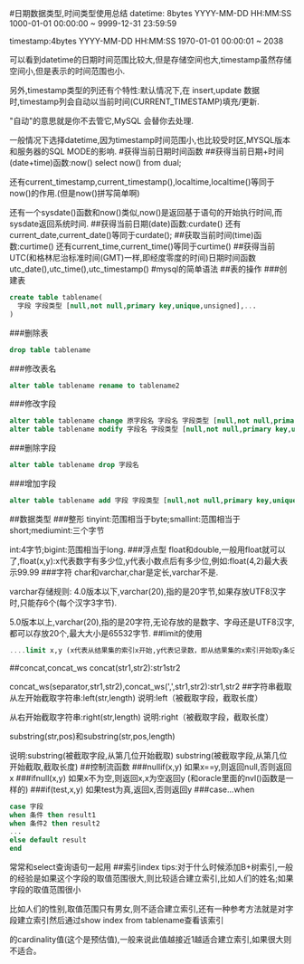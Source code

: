 #日期数据类型,时间类型使用总结
datetime: 8bytes  YYYY-MM-DD HH:MM:SS  1000-01-01 00:00:00 ~ 9999-12-31 23:59:59

timestamp:4bytes  YYYY-MM-DD HH:MM:SS  1970-01-01 00:00:01 ~ 2038 

可以看到datetime的日期时间范围比较大,但是存储空间也大,timestamp虽然存储空间小,但是表示的时间范围也小.

另外,timestamp类型的列还有个特性:默认情况下,在 insert,update 数据时,timestamp列会自动以当前时间(CURRENT_TIMESTAMP)填充/更新.

"自动"的意思就是你不去管它,MySQL 会替你去处理.

一般情况下选择datetime,因为timestamp时间范围小,也比较受时区,MYSQL版本和服务器的SQL MODE的影响.
#获得当前日期时间函数
##获得当前日期+时间(date+time)函数:now()
select now() from dual;

还有current_timestamp,current_timestamp(),localtime,localtime()等同于now()的作用.(但是now()拼写简单啊)

还有一个sysdate()函数和now()类似,now()是返回基于语句的开始执行时间,而sysdate返回系统时间.
##获得当前日期(date)函数:curdate()
还有current_date,current_date()等同于curdate();
##获取当前时间(time)函数:curtime()
还有current_time,current_time()等同于curtime()
##获得当前UTC(和格林尼治标准时间(GMT)一样,即经度零度的时间)日期时间函数
utc_date(),utc_time(),utc_timestamp()
#mysql的简单语法
##表的操作
###创建表
```sql
create table tablename(
  字段 字段类型 [null,not null,primary key,unique,unsigned],...
)
```
###删除表
```sql
drop table tablename
```
###修改表名
```sql
alter table tablename rename to tablename2
```
###修改字段
```sql
alter table tablename change 原字段名 字段名 字段类型 [null,not null,primary key,unique,unsigned]
alter table tablename modify 字段名 字段类型 [null,not null,primary key,unique,unsigned]
```
###删除字段
```sql
alter table tablename drop 字段名
```
###增加字段
```sql
alter table tablename add 字段 字段类型 [null,not null,primary key,unique,unsigned]
```
##数据类型
###整形
tinyint:范围相当于byte;smallint:范围相当于short;mediumint:三个字节

int:4字节;bigint:范围相当于long. 
###浮点型
float和double,一般用float就可以了,float(x,y):x代表数字有多少位,y代表小数点后有多少位,例如:float(4,2)最大表示99.99
###字符
char和varchar,char是定长,varchar不是.

varchar存储规则:
4.0版本以下,varchar(20),指的是20字节,如果存放UTF8汉字时,只能存6个(每个汉字3字节).

5.0版本以上,varchar(20),指的是20字符,无论存放的是数字、字母还是UTF8汉字,都可以存放20个,最大大小是65532字节.
##limit的使用
```sql
....limit x,y (x代表从结果集的索引x开始,y代表记录数，即从结果集的x索引开始取y条记录)
```
##concat,concat_ws
concat(str1,str2):str1str2

concat_ws(separator,str1,str2),concat_ws(',',str1,str2):str1,str2
##字符串截取
从左开始截取字符串:left(str,length) 说明:left（被截取字段，截取长度）

从右开始截取字符串:right(str,length) 说明:right（被截取字段，截取长度）

substring(str,pos)和substring(str,pos,length) 

说明:substring(被截取字段,从第几位开始截取)  substring(被截取字段,从第几位开始截取,截取长度) 
##控制流函数
###nullif(x,y)
如果x==y,则返回null,否则返回x
###ifnull(x,y)
如果x不为空,则返回x,x为空返回y  (和oracle里面的nvl()函数是一样的)
###if(test,x,y)
如果test为真,返回x,否则返回y
###case...when
```sql
case 字段
when 条件 then result1
when 条件2 then result2
...
else default result
end
```
常常和select查询语句一起用
##索引index
tips:对于什么时候添加B+树索引,一般的经验是如果这个字段的取值范围很大,则比较适合建立索引,比如人们的姓名;如果字段的取值范围很小

比如人们的性别,取值范围只有男女,则不适合建立索引,还有一种参考方法就是对字段建立索引然后通过show index from tablename查看该索引

的cardinality值(这个是预估值),一般来说此值越接近1越适合建立索引,如果很大则不适合。
